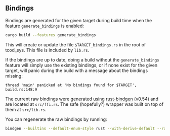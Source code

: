 Bindings
------------

Bindings are generated for the given target during build time when the feature
`generate_bindings` is enabled:
```sh
cargo build --features generate_bindings
```

This will create or update the file `$TARGET_bindings.rs` in the root of
tcod_sys. This file is included by `lib.rs`.

If the bindings are up to date, doing a build without the `generate_bindings`
feature will simply use the existing bindings, or if none exist for the given
target, will panic during the build with a message about the bindings missing:
```
thread 'main' panicked at 'No bindings found for $TARGET', build.rs:148:9
```

The current raw bindings were generated using
[rust-bindgen](https://github.com/rust-lang/rust-bindgen) (v0.54) and are located at
`src/ffi.rs`. The safe (hopefully?) wrapper was built on top of them at
`src/lib.rs`.

You can regenerate the raw bindings by running:

```sh
bindgen --builtins --default-enum-style rust --with-derive-default --raw-line "#![allow(non_camel_case_types, non_snake_case, non_upper_case_globals)]" libtcod/include/libtcod.h -o lib.rs
```
